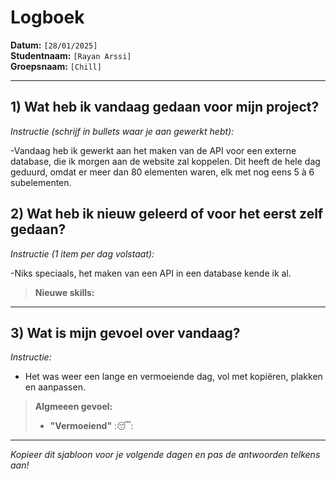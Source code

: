 # Logboek

**Datum:** `[28/01/2025]`  
**Studentnaam:** `[Rayan Arssi]`  
**Groepsnaam:** `[Chill]`

---

## 1) Wat heb ik vandaag gedaan voor mijn project?

_Instructie (schrijf in bullets waar je aan gewerkt hebt):_

-Vandaag heb ik gewerkt aan het maken van de API voor een externe database, die ik morgen aan de website zal koppelen. Dit heeft de hele dag geduurd, omdat er meer dan 80 elementen waren, elk met nog eens 5 à 6 subelementen.

## 2) Wat heb ik nieuw geleerd of voor het eerst zelf gedaan?

_Instructie (1 item per dag volstaat):_

-Niks speciaals, het maken van een API in een database kende ik al.
> **Nieuwe skills:**

---

## 3) Wat is mijn gevoel over vandaag?

_Instructie:_

- Het was weer een lange en vermoeiende dag, vol met kopiëren, plakken en aanpassen.
> **Algmeeen gevoel:**
>
> - **"Vermoeiend"** :😴:

---

_Kopieer dit sjabloon voor je volgende dagen en pas de antwoorden telkens aan!_
